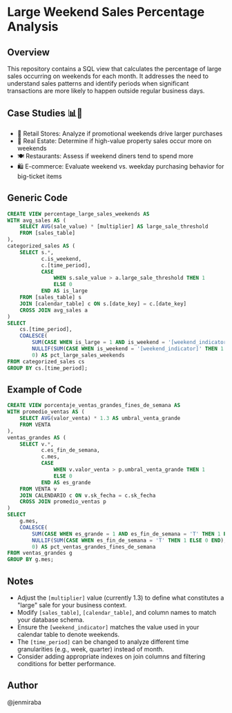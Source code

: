 # Large Weekend Sales Percentage Analysis

## Overview

This repository contains a SQL view that calculates the percentage of large sales occurring on weekends for each month. It addresses the need to understand sales patterns and identify periods when significant transactions are more likely to happen outside regular business days.

## Case Studies 📊💼

- 🏪 Retail Stores: Analyze if promotional weekends drive larger purchases
- 🏢 Real Estate: Determine if high-value property sales occur more on weekends
- 🍽️ Restaurants: Assess if weekend diners tend to spend more
- 🛍️ E-commerce: Evaluate weekend vs. weekday purchasing behavior for big-ticket items

## Generic Code

```sql
CREATE VIEW percentage_large_sales_weekends AS
WITH avg_sales AS (
    SELECT AVG(sale_value) * [multiplier] AS large_sale_threshold
    FROM [sales_table]
),
categorized_sales AS (
    SELECT s.*,
           c.is_weekend,
           c.[time_period], 
           CASE 
               WHEN s.sale_value > a.large_sale_threshold THEN 1
               ELSE 0
           END AS is_large
    FROM [sales_table] s
    JOIN [calendar_table] c ON s.[date_key] = c.[date_key]
    CROSS JOIN avg_sales a
)
SELECT 
    cs.[time_period],
    COALESCE(
        SUM(CASE WHEN is_large = 1 AND is_weekend = '[weekend_indicator]' THEN 1 ELSE 0 END) * 100.0 / 
        NULLIF(SUM(CASE WHEN is_weekend = '[weekend_indicator]' THEN 1 ELSE 0 END), 0), 
        0) AS pct_large_sales_weekends
FROM categorized_sales cs
GROUP BY cs.[time_period];
```

## Example of Code

```sql
CREATE VIEW porcentaje_ventas_grandes_fines_de_semana AS
WITH promedio_ventas AS (
    SELECT AVG(valor_venta) * 1.3 AS umbral_venta_grande
    FROM VENTA
),
ventas_grandes AS (
    SELECT v.*,
           c.es_fin_de_semana,
           c.mes, 
           CASE 
               WHEN v.valor_venta > p.umbral_venta_grande THEN 1
               ELSE 0
           END AS es_grande
    FROM VENTA v
    JOIN CALENDARIO c ON v.sk_fecha = c.sk_fecha
    CROSS JOIN promedio_ventas p
)
SELECT 
    g.mes,
    COALESCE(
        SUM(CASE WHEN es_grande = 1 AND es_fin_de_semana = 'T' THEN 1 ELSE 0 END) * 100.0 / 
        NULLIF(SUM(CASE WHEN es_fin_de_semana = 'T' THEN 1 ELSE 0 END), 0), 
        0) AS pct_ventas_grandes_fines_de_semana
FROM ventas_grandes g
GROUP BY g.mes;
```

## Notes

- Adjust the `[multiplier]` value (currently 1.3) to define what constitutes a "large" sale for your business context.
- Modify `[sales_table]`, `[calendar_table]`, and column names to match your database schema.
- Ensure the `[weekend_indicator]` matches the value used in your calendar table to denote weekends.
- The `[time_period]` can be changed to analyze different time granularities (e.g., week, quarter) instead of month.
- Consider adding appropriate indexes on join columns and filtering conditions for better performance.

## Author
@jenmiraba

